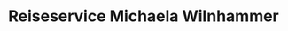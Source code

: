 ---
title: "Reiseservice Michaela Wilnhammer"
url: /hallbergmoos/reiseservice-michaela-wilnhammer/
shop: Reisebüro
---